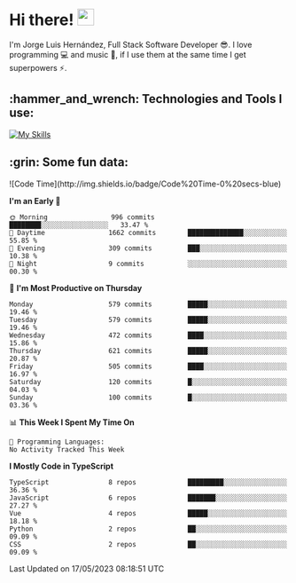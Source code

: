 <h1 align="left">
 <abc>
  <br>Hi there! <img src="https://user-images.githubusercontent.com/42378118/110234147-e3259600-7f4e-11eb-95be-0c4047144dea.gif" width="30"><br>
 </abc>
</h1>

I'm Jorge Luis Hernández, Full Stack Software Developer :sunglasses:. I love programming :computer: and music :musical_score:, if I use them at the same time I get superpowers :zap:. 


<h2 align="left">:hammer_and_wrench: Technologies and Tools I use:</h2>

[![My Skills](https://skillicons.dev/icons?i=js,ts,html,css,py,vue,react,next,nest,postgres,mysql)](https://skillicons.dev)

<h2 align="left">:grin: Some fun data:</h2>
<!--START_SECTION:waka-->
![Code Time](http://img.shields.io/badge/Code%20Time-0%20secs-blue)

**I'm an Early 🐤** 

```text
🌞 Morning                996 commits         ████████░░░░░░░░░░░░░░░░░   33.47 % 
🌆 Daytime                1662 commits        ██████████████░░░░░░░░░░░   55.85 % 
🌃 Evening                309 commits         ███░░░░░░░░░░░░░░░░░░░░░░   10.38 % 
🌙 Night                  9 commits           ░░░░░░░░░░░░░░░░░░░░░░░░░   00.30 % 
```
📅 **I'm Most Productive on Thursday** 

```text
Monday                   579 commits         █████░░░░░░░░░░░░░░░░░░░░   19.46 % 
Tuesday                  579 commits         █████░░░░░░░░░░░░░░░░░░░░   19.46 % 
Wednesday                472 commits         ████░░░░░░░░░░░░░░░░░░░░░   15.86 % 
Thursday                 621 commits         █████░░░░░░░░░░░░░░░░░░░░   20.87 % 
Friday                   505 commits         ████░░░░░░░░░░░░░░░░░░░░░   16.97 % 
Saturday                 120 commits         █░░░░░░░░░░░░░░░░░░░░░░░░   04.03 % 
Sunday                   100 commits         █░░░░░░░░░░░░░░░░░░░░░░░░   03.36 % 
```


📊 **This Week I Spent My Time On** 

```text
💬 Programming Languages: 
No Activity Tracked This Week
```

**I Mostly Code in TypeScript** 

```text
TypeScript               8 repos             █████████░░░░░░░░░░░░░░░░   36.36 % 
JavaScript               6 repos             ███████░░░░░░░░░░░░░░░░░░   27.27 % 
Vue                      4 repos             █████░░░░░░░░░░░░░░░░░░░░   18.18 % 
Python                   2 repos             ██░░░░░░░░░░░░░░░░░░░░░░░   09.09 % 
CSS                      2 repos             ██░░░░░░░░░░░░░░░░░░░░░░░   09.09 % 
```




 Last Updated on 17/05/2023 08:18:51 UTC
<!--END_SECTION:waka-->
